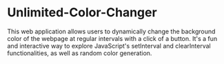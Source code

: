 # Unlimited-Color-Changer
 This web application allows users to dynamically change the background color of the webpage at regular intervals with a click of a button. It's a fun and interactive way to explore JavaScript's setInterval and clearInterval functionalities, as well as random color generation.
